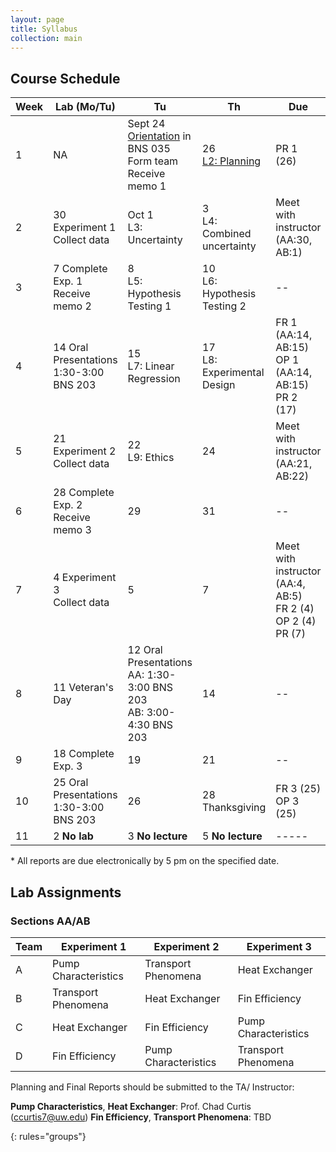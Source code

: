 ```yaml
---
layout: page
title: Syllabus
collection: main
---
```


## Course Schedule

| Week | Lab (Mo/Tu)            | Tu           | Th            | Due           |
| ---- | ------------- | ------------- | ------------- | ------------- |
| 1    | NA            | Sept 24 <br> [Orientation](https://drive.google.com/open?id=0B7kjrAcASVrqb1RpempaaTg4SWFaeFpqTngtM1NacVlmbGlr) in BNS 035 <br> Form team <br> Receive memo 1    | 26 <br> [L2: Planning](https://drive.google.com/open?id=0B7kjrAcASVrqV1hnTl9KRVlocmtYNFo2ZHd1QzlkU3hVTGlz) | PR 1 (26) |
| 2    | 30 Experiment 1 <br> Collect data | Oct 1 <br> L3: Uncertainty | 3 <br> L4: Combined uncertainty | Meet with instructor (AA:30, AB:1) |
| 3    | 7 Complete Exp. 1 <br> Receive memo 2 | 8 <br> L5: Hypothesis Testing 1 | 10 <br> L6: Hypothesis Testing 2 | -- |
| 4    | 14 Oral Presentations <br> 1:30-3:00 BNS 203 | 15 <br> L7: Linear Regression | 17 <br> L8: Experimental Design | FR 1 (AA:14, AB:15) <br> OP 1 (AA:14, AB:15) <br> PR 2 (17) |
| 5    | 21 Experiment 2 <br> Collect data      | 22 <br> L9: Ethics | 24       | Meet with instructor (AA:21, AB:22) |
| 6    | 28 Complete Exp. 2 <br> Receive memo 3 | 29       | 31       | -- |
| 7    | 4 Experiment 3 <br> Collect data | 5      | 7       | Meet with instructor (AA:4, AB:5) <br> FR 2 (4) <br> OP 2 (4) <br> PR (7) |
| 8    | 11 Veteran's Day       | 12 Oral Presentations <br> AA: 1:30-3:00 BNS 203 <br> AB: 3:00-4:30 BNS 203     | 14       | -- |
| 9    | 18 Complete Exp. 3 | 19       | 21       | -- |
| 10   | 25 Oral Presentations <br> 1:30-3:00 BNS 203 | 26       | 28 Thanksgiving | FR 3 (25) <br> OP 3 (25) |
| 11   | 2 **No lab**      | 3 **No lecture**       | 5 **No lecture**       | ----- |

\* All reports are due electronically by 5 pm on the specified date.

## Lab Assignments

### Sections AA/AB

| Team | Experiment 1           | Experiment 2           | Experiment 3           |
| ---- | ---------------------- | ---------------------- | ---------------------- |
| A    | Pump Characteristics   | Transport Phenomena    | Heat Exchanger         |
| B    | Transport Phenomena    | Heat Exchanger         | Fin Efficiency         |
| C    | Heat Exchanger         | Fin Efficiency         | Pump Characteristics   |
| D    | Fin Efficiency         | Pump Characteristics   | Transport Phenomena    |

Planning and Final Reports should be submitted to the TA/ Instructor:

**Pump Characteristics**, **Heat Exchanger**: Prof. Chad Curtis (ccurtis7@uw.edu)
**Fin Efficiency**, **Transport Phenomena**: TBD

{: rules="groups"}
